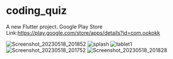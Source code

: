 # coding_quiz

A new Flutter project.
Google Play Store Link:https://play.google.com/store/apps/details?id=com.ookokk

![Screenshot_20230518_201852](https://github.com/ookokk/coding_quiz_flutter/assets/114760131/4e2132eb-0eed-4b20-ac42-a09914e971da)
![splash](https://github.com/ookokk/coding_quiz_flutter/assets/114760131/d61c4aaa-b89d-4dce-b98d-0c5e919ca36b)
![tablet1](https://github.com/ookokk/coding_quiz_flutter/assets/114760131/49ef9638-16bf-4fdc-9567-00654c113063)
![Screenshot_20230518_201752](https://github.com/ookokk/coding_quiz_flutter/assets/114760131/20384c2c-3c11-4137-94b0-60fe3485e37b)
![Screenshot_20230518_201828](https://github.com/ookokk/coding_quiz_flutter/assets/114760131/c710dfcc-11b8-4392-93ee-90caa9f19ac9)
 
  
  
